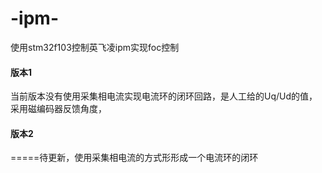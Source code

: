 # -ipm-
使用stm32f103控制英飞凌ipm实现foc控制


#### 版本1
当前版本没有使用采集相电流实现电流环的闭环回路，是人工给的Uq/Ud的值，采用磁编码器反馈角度，


#### 版本2
=====待更新，使用采集相电流的方式形形成一个电流环的闭环
